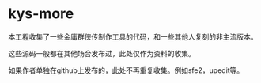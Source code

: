 # kys-more

本工程收集了一些金庸群侠传制作工具的代码，和一些其他人复刻的非主流版本。

这些源码一般都在其他场合发布过，此处仅作为资料的收集。

如果作者单独在github上发布的，此处不再重复收集。例如sfe2，upedit等。

